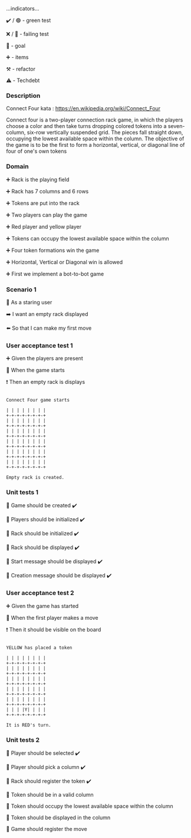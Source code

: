 ...indicators...

:heavy_check_mark: / :green_circle:  - green test

:x: / :red_circle: - failing test

:dart: - goal

:heavy_plus_sign: - items

:hammer_and_pick: - refactor

:warning: - Techdebt

### Description

Connect Four kata : https://en.wikipedia.org/wiki/Connect_Four

Connect four is a two-player connection rack game, in which the players choose a color and then take turns dropping colored tokens 
into a seven-column, six-row vertically suspended grid. The pieces fall straight down, occupying the lowest available 
space within the column. The objective of the game is to be the first to form a horizontal, vertical, or diagonal line
of four of one's own tokens

### Domain

:heavy_plus_sign: Rack is the playing field

:heavy_plus_sign: Rack has 7 columns and 6 rows

:heavy_plus_sign: Tokens are put into the rack

:heavy_plus_sign: Two players can play the game

:heavy_plus_sign: Red player and yellow player

:heavy_plus_sign: Tokens can occupy the lowest available space within the column

:heavy_plus_sign: Four token formations win the game

:heavy_plus_sign: Horizontal, Vertical or Diagonal win is allowed

:heavy_plus_sign: First we implement a bot-to-bot game

### Scenario 1

:radio_button: As a staring user

:arrow_right: I want an empty rack displayed

:arrow_left:  So that I can make my first move

### User acceptance test 1

:heavy_plus_sign: Given the players are present 

:construction: When the game starts

:heavy_exclamation_mark: Then an empty rack is displays

```

Connect Four game starts

| | | | | | | | 
+-+-+-+-+-+-+-+
| | | | | | | | 
+-+-+-+-+-+-+-+
| | | | | | | | 
+-+-+-+-+-+-+-+
| | | | | | | | 
+-+-+-+-+-+-+-+
| | | | | | | | 
+-+-+-+-+-+-+-+
| | | | | | | | 
+-+-+-+-+-+-+-+

Empty rack is created.
```

### Unit tests 1

:dart: Game should be created :heavy_check_mark:

:dart: Players should be initialized :heavy_check_mark:

:dart: Rack should be initialized :heavy_check_mark:

:dart: Rack should be displayed :heavy_check_mark:

:dart: Start message should be displayed :heavy_check_mark:

:dart: Creation message should be displayed :heavy_check_mark:

### User acceptance test 2

:heavy_plus_sign: Given the game has started

:construction: When the first player makes a move

:heavy_exclamation_mark: Then it should be visible on the board

```

YELLOW has placed a token

| | | | | | | | 
+-+-+-+-+-+-+-+
| | | | | | | | 
+-+-+-+-+-+-+-+
| | | | | | | | 
+-+-+-+-+-+-+-+
| | | | | | | | 
+-+-+-+-+-+-+-+
| | | | | | | | 
+-+-+-+-+-+-+-+
| | | |Y| | | | 
+-+-+-+-+-+-+-+

It is RED's turn.
```

### Unit tests 2

:dart: Player should be selected :heavy_check_mark:

:dart: Player should pick a column :heavy_check_mark:

:dart: Rack should register the token :heavy_check_mark:

:dart: Token should be in a valid column

:dart: Token should occupy the lowest available space within the column

:dart: Token should be displayed in the column

:dart: Game should register the move


